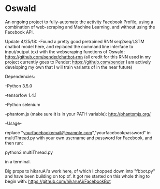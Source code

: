 # Oswald
An ongoing project to fully-automate the activity Facebook Profile, using a combination of web-scraping and Machine Learning, and without using the Facebook API.

Update 4/25/18:
-Found a pretty good pretrained RNN seq2seq/LSTM chatbot model here, and replaced the command line interface to input/output text with the webscraping functions of Oswald: https://github.com/pender/chatbot-rnn
(all credit for this RNN used in my project currently goes to Pender: https://github.com/pender I am actively developing my own that I will train variants of in the near future)



Dependencies:

-Python 3.5.0  

-tensorfow 1.4.1

-Python selenium

-phantom.js (make sure it is in your PATH variable):  http://phantomjs.org/


-Usage-

replace "yourfacebookemail@example.com","yourfacebookpassword" in multiThread.py with your own username and password for Facebook, and then run:

  python3 multiThread.py
  
in a terminal.


Big props to hikaruAI's work here, of which I chopped down into "fbbot.py" and have been building on top of.  It got me started on this whole thing to begin with:
https://github.com/hikaruAi/FacebookBot

